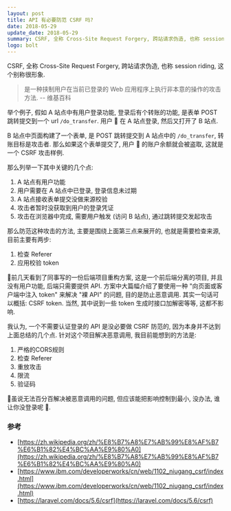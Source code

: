 ```yaml
---
layout: post
title: API 有必要防范 CSRF 吗?
date: 2018-05-29
update_date: 2018-05-29
summary: CSRF, 全称 Cross-Site Request Forgery, 跨站请求伪造, 也称 session riding, 这个别称很形象.
logo: bolt
---
```


CSRF, 全称 Cross-Site Request Forgery, 跨站请求伪造, 也称 session riding, 这个别称很形象.

> 是一种挟制用户在当前已登录的 Web 应用程序上执行非本意的操作的攻击方法. -- 维基百科

举个例子, 假如 A 站点中有用户登录功能, 登录后有个转账的功能, 是表单 POST 跳转提交到一个 url `/do_transfer`. 用户 🐷 在 A 站点登录, 然后又打开了 B 站点.

B 站点中页面构建了一个表单, 是 POST 跳转提交到 A 站点中的 `/do_transfer`, 转账目标是攻击者. 那么如果这个表单提交了, 用户 🐷 的账户余额就会被盗取, 这就是一个 CSRF 攻击样例.

那么列举一下其中关键的几个点:
1. A 站点有用户功能
2. 用户需要在 A 站点中已登录, 登录信息未过期
3. A 站点接收表单提交没做来源校验
4. 攻击者暂时没获取到用户的登录凭证
5. 攻击在浏览器中完成, 需要用户触发 (访问 B 站点), 通过跳转提交发起攻击

那么防范这种攻击的方法, 主要是围绕上面第三点来展开的, 也就是需要检查来源, 目前主要有两步:
1. 检查 Referer
2. 应用校验 token


前几天看到了同事写的一份后端项目重构方案, 这是一个前后端分离的项目, 并且没有用户功能, 后端只需要提供 API. 方案中大篇幅介绍了要使用一种 "向页面或客户端中注入 token" 来解决 "裸 API" 的问题, 目的是防止恶意调用. 其实一句话可以概括: CSRF token. 当然, 其中说到一些 token 生成时接口加解密等等, 这都不影响. 

我认为, 一个不需要认证登录的 API 是没必要做 CSRF 防范的, 因为本身并不达到上面总结的几个点. 针对这个项目解决恶意调用, 我目前能想到的方法是:

1. 严格的CORS规则
2. 检查 Referer
3. 重放攻击
4. 限流
5. 验证码

虽说无法百分百解决被恶意调用的问题, 但应该能把影响控制到最小, 没办法, 谁让你没登录呢 🤪.

### 参考
- [https://zh.wikipedia.org/zh/%E8%B7%A8%E7%AB%99%E8%AF%B7%E6%B1%82%E4%BC%AA%E9%80%A0](https://zh.wikipedia.org/zh/%E8%B7%A8%E7%AB%99%E8%AF%B7%E6%B1%82%E4%BC%AA%E9%80%A0)
- [https://www.ibm.com/developerworks/cn/web/1102_niugang_csrf/index.html](https://www.ibm.com/developerworks/cn/web/1102_niugang_csrf/index.html)
- [https://laravel.com/docs/5.6/csrf](https://laravel.com/docs/5.6/csrf)
